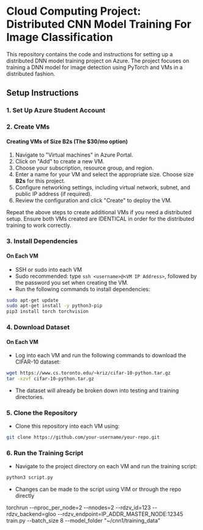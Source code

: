 # Cloud Computing Project: Distributed CNN Model Training For Image Classification

This repository contains the code and instructions for setting up a distributed DNN model training project on Azure. The project focuses on training a DNN model for image detection using PyTorch and VMs in a distributed fashion.

## Setup Instructions

### 1. Set Up Azure Student Account

### 2. Create VMs

#### Creating VMs of Size B2s (The $30/mo option)

1. Navigate to "Virtual machines" in Azure Portal.
2. Click on "Add" to create a new VM.
3. Choose your subscription, resource group, and region.
4. Enter a name for your VM and select the appropriate size. Choose size **B2s** for this project.
5. Configure networking settings, including virtual network, subnet, and public IP address (if required).
6. Review the configuration and click "Create" to deploy the VM.

Repeat the above steps to create additional VMs if you need a distributed setup. Ensure both VMs created are IDENTICAL in order for the distributed training to work correctly.

### 3. Install Dependencies

#### On Each VM

- SSH or sudo into each VM 
- Sudo recommended: type ```ssh <username>@<VM IP Address>```, followed by the password you set when creating the VM.
- Run the following commands to install dependencies:

```bash
sudo apt-get update
sudo apt-get install -y python3-pip
pip3 install torch torchvision
```

### 4. Download Dataset

#### On Each VM

- Log into each VM and run the following commands to download the CIFAR-10 dataset:

```bash
wget https://www.cs.toronto.edu/~kriz/cifar-10-python.tar.gz
tar -xzvf cifar-10-python.tar.gz
```
- The dataset will already be broken down into testing and training directories.

### 5. Clone the Repository

- Clone this repository into each VM using:

```bash
git clone https://github.com/your-username/your-repo.git
```

### 6. Run the Training Script

- Navigate to the project directory on each VM and run the training script:

```bash
python3 script.py
```
- Changes can be made to the script using VIM or through the repo directly


torchrun --nproc_per_node=2 --nnodes=2 --rdzv_id=123 --rdzv_backend=gloo --rdzv_endpoint=IP_ADDR_MASTER_NODE:12345 train.py --batch_size 8 --model_folder "~/cnn1/training_data"
